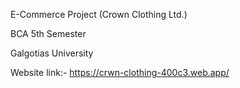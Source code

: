E-Commerce Project (Crown Clothing Ltd.)

BCA 5th Semester

Galgotias University

Website link:- https://crwn-clothing-400c3.web.app/
